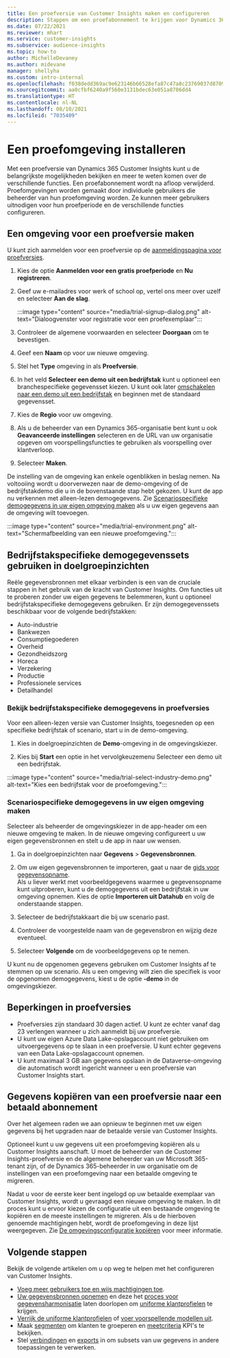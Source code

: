 ```yaml
---
title: Een proefversie van Customer Insights maken en configureren
description: Stappen om een proefabonnement te krijgen voor Dynamics 365 Customer Insights en het te configureren.
ms.date: 07/22/2021
ms.reviewer: mhart
ms.service: customer-insights
ms.subservice: audience-insights
ms.topic: how-to
author: MichelleDevaney
ms.author: midevane
manager: shellyha
ms.custom: intro-internal
ms.openlocfilehash: f038dedd369ac9e623146b66528efa87c47a8c23769037d8709fa9b804a0b723
ms.sourcegitcommit: aa0cfbf6240a9f560e3131bdec63e051a8786dd4
ms.translationtype: HT
ms.contentlocale: nl-NL
ms.lasthandoff: 08/10/2021
ms.locfileid: "7035409"
---
```

# <a name="set-up-a-trial-environment"></a>Een proefomgeving installeren 

Met een proefversie van Dynamics 365 Customer Insights kunt u de belangrijkste mogelijkheden bekijken en meer te weten komen over de verschillende functies. Een proefabonnement wordt na afloop verwijderd. Proefomgevingen worden gemaakt door individuele gebruikers die beheerder van hun proefomgeving worden. Ze kunnen meer gebruikers uitnodigen voor hun proefperiode en de verschillende functies configureren.

## <a name="create-a-trial-environment"></a>Een omgeving voor een proefversie maken

U kunt zich aanmelden voor een proefversie op de [aanmeldingspagina voor proefversies](https://dynamics.microsoft.com/get-started/free-trial/?appname=customerinsights). 

1. Kies de optie **Aanmelden voor een gratis proefperiode** en **Nu registreren**.

1. Geef uw e-mailadres voor werk of school op, vertel ons meer over uzelf en selecteer **Aan de slag**.

   :::image type="content" source="media/trial-signup-dialog.png" alt-text="Dialoogvenster voor registratie voor een proefexemplaar":::

1. Controleer de algemene voorwaarden en selecteer **Doorgaan** om te bevestigen.

1. Geef een **Naam** op voor uw nieuwe omgeving. 

1. Stel het **Type** omgeving in als **Proefversie**.

1. In het veld **Selecteer een demo uit een bedrijfstak** kunt u optioneel een branchespecifieke gegevensset kiezen. U kunt ook later [omschakelen naar een demo uit een bedrijfstak](#use-industry-specific-demo-data-sets-in-audience-insights) en beginnen met de standaard gegevensset.

1. Kies de **Regio** voor uw omgeving.

1. Als u de beheerder van een Dynamics 365-organisatie bent kunt u ook **Geavanceerde instellingen** selecteren en de URL van uw organisatie opgeven om voorspellingsfuncties te gebruiken als voorspelling over klantverloop. 

1. Selecteer **Maken**. 

De instelling van de omgeving kan enkele ogenblikken in beslag nemen. Na voltooiing wordt u doorverwezen naar de demo-omgeving of de bedrijfstakdemo die u in de bovenstaande stap hebt gekozen. U kunt de app nu verkennen met alleen-lezen demogegevens. Zie [Scenariospecifieke demogegevens in uw eigen omgeving maken](#create-scenario-specific-demo-data-in-your-own-environment) als u uw eigen gegevens aan de omgeving wilt toevoegen.

:::image type="content" source="media/trial-environment.png" alt-text="Schermafbeelding van een nieuwe proefomgeving.":::

## <a name="use-industry-specific-demo-data-sets-in-audience-insights"></a>Bedrijfstakspecifieke demogegevenssets gebruiken in doelgroepinzichten

Reële gegevensbronnen met elkaar verbinden is een van de cruciale stappen in het gebruik van de kracht van Customer Insights. Om functies uit te proberen zonder uw eigen gegevens te belemmeren, kunt u optioneel bedrijfstakspecifieke demogegevens gebruiken. Er zijn demogegevenssets beschikbaar voor de volgende bedrijfstakken: 

-   Auto-industrie
-   Bankwezen
-   Consumptiegoederen
-   Overheid
-   Gezondheidszorg
-   Horeca
-   Verzekering
-   Productie
-   Professionele services
-   Detailhandel

### <a name="see-industry-specific-demo-data-in-trials"></a>Bekijk bedrijfstakspecifieke demogegevens in proefversies

Voor een alleen-lezen versie van Customer Insights, toegesneden op een specifieke bedrijfstak of scenario, start u in de demo-omgeving. 
 
1.  Kies in doelgroepinzichten de **Demo**-omgeving in de omgevingskiezer.

2.  Kies bij **Start** een optie in het vervolgkeuzemenu Selecteer een demo uit een bedrijfstak.

:::image type="content" source="media/trial-select-industry-demo.png" alt-text="Kies een bedrijfstak voor de proefomgeving.":::

### <a name="create-scenario-specific-demo-data-in-your-own-environment"></a>Scenariospecifieke demogegevens in uw eigen omgeving maken

Selecteer als beheerder de omgevingskiezer in de app-header om een nieuwe omgeving te maken. In de nieuwe omgeving configureert u uw eigen gegevensbronnen en stelt u de app in naar uw wensen. 

1.  Ga in doelgroepinzichten naar **Gegevens** > **Gegevensbronnen**.

2.  Om uw eigen gegevensbronnen te importeren, gaat u naar de [gids voor gegevensopname](data-sources.md).     
   Als u liever werkt met voorbeeldgegevens waarmee u gegevensopname kunt uitproberen, kunt u de demogegevens uit een bedrijfstak in uw omgeving opnemen. Kies de optie **Importeren uit Datahub** en volg de onderstaande stappen.

3.  Selecteer de bedrijfstakkaart die bij uw scenario past. 

4.  Controleer de voorgestelde naam van de gegevensbron en wijzig deze eventueel. 

5.  Selecteer **Volgende** om de voorbeeldgegevens op te nemen. 

U kunt nu de opgenomen gegevens gebruiken om Customer Insights af te stemmen op uw scenario. Als u een omgeving wilt zien die specifiek is voor de opgenomen demogegevens, kiest u de optie **<Industry>-demo** in de omgevingskiezer.

## <a name="limitations-in-trials"></a>Beperkingen in proefversies

- Proefversies zijn standaard 30 dagen actief. U kunt ze echter vanaf dag 23 verlengen wanneer u zich aanmeldt bij uw proefversie.
- U kunt uw eigen Azure Data Lake-opslagaccount niet gebruiken om uitvoergegevens op te slaan in een proefversie. U kunt echter gegevens van een Data Lake-opslagaccount opnemen.
- U kunt maximaal 3 GB aan gegevens opslaan in de Dataverse-omgeving die automatisch wordt ingericht wanneer u een proefversie van Customer Insights start.

## <a name="copy-data-from-a-trial-to-a-paid-subscription"></a>Gegevens kopiëren van een proefversie naar een betaald abonnement

Over het algemeen raden we aan opnieuw te beginnen met uw eigen gegevens bij het upgraden naar de betaalde versie van Customer Insights. 

Optioneel kunt u uw gegevens uit een proefomgeving kopiëren als u Customer Insights aanschaft. U moet de beheerder van de Customer Insights-proefversie en de algemene beheerder van uw Microsoft 365-tenant zijn, of de Dynamics 365-beheerder in uw organisatie om de instellingen van een proefomgeving naar een betaalde omgeving te migreren. 

Nadat u voor de eerste keer bent ingelogd op uw betaalde exemplaar van Customer Insights, wordt u gevraagd een nieuwe omgeving te maken. In dit proces kunt u ervoor kiezen de configuratie uit een bestaande omgeving te kopiëren en de meeste instellingen te migreren. Als u de hierboven genoemde machtigingen hebt, wordt de proefomgeving in deze lijst weergegeven. Zie [De omgevingsconfiguratie kopiëren](manage-environments.md#copy-the-environment-configuration) voor meer informatie.

## <a name="next-steps"></a>Volgende stappen

Bekijk de volgende artikelen om u op weg te helpen met het configureren van Customer Insights. 

- [Voeg meer gebruikers toe en wijs machtigingen toe](permissions.md).
- [Uw gegevensbronnen opnemen](data-sources.md) en deze het [proces voor gegevensharmonisatie](data-unification.md) laten doorlopen om [uniforme klantprofielen](customer-profiles.md) te krijgen.
- [Verrijk de uniforme klantprofielen](enrichment-hub.md) of [voer voorspellende modellen uit](predictions-overview.md).
- Maak [segmenten](segments.md) om klanten te groeperen en [meetcriteria](measures.md) KPI's te bekijken.
- Stel [verbindingen](connections.md) en [exports](export-destinations.md) in om subsets van uw gegevens in andere toepassingen te verwerken.